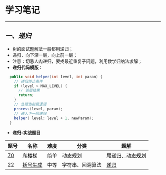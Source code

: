 # 学习笔记

---------------------

## ***一、递归***
* 树的面试题解法一般都用递归；
* 递归，向下深一层，向上前一层；
* 注意：切忌人肉递归，要找最近重复子问题，利用数学归纳法求解；
* **递归代码模版：**
```java
  public void helper(int level, int param) { 
    // 递归终止条件
    if (level > MAX_LEVEL) { 
      // 该层结果 
      return; 
    }
    // 处理当前层逻辑 
    process(level, param); 
    // 进入下一层递归
    helper( level: level + 1, newParam); 
  }
```
* **递归-实战题目**

 题号   |   名称  |  难度  |   分类  |   题解  
------ | ------ | ------ | ------- | ------- 
 [70](https://leetcode-cn.com/problems/climbing-stairs/ "爬楼梯") | [爬楼梯](https://leetcode-cn.com/problems/climbing-stairs/ "爬楼梯") | 简单 | 动态规划 | [尾递归、动态规划](https://ocykj2i631.feishu.cn/docs/doccnBX1W9TnHKx1RXREM0gdtrd#/ "爬楼梯") 
 [22](https://leetcode-cn.com/problems/generate-parentheses/ "括号生成") | [括号生成](https://leetcode-cn.com/problems/generate-parentheses/ "括号生成") | 中等 | 字符串、回溯算法 | [递归](https://ocykj2i631.feishu.cn/docs/doccnvxk0zmIoMiIha2cNXiCmHd#/ "括号生成") 

